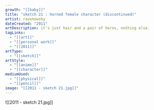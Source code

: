 ```yaml
---
growth: "[[baby]]"
title: "sketch 21 : horned female character (discontinued)"
artist: ravenowsky
dateCreated: "2011"
artDescription: it's just hair and a pair of horns, nothing else.
tagLinks:
  - "[[art]]"
  - "[[personal work]]"
  - "[[2011]]"
artType:
  - "[[sketch]]"
artStyle:
  - "[[anime]]"
  - "[[character]]"
mediumUsed:
  - "[[physical]]"
  - "[[pencil]]"
image: "[[2011 - sketch 21.jpg]]"
---
```

![[2011 - sketch 21.jpg]]